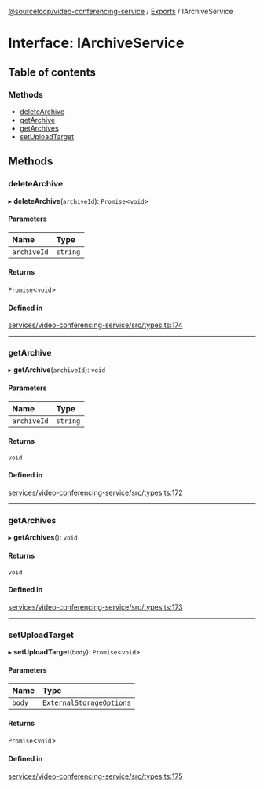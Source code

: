 [@sourceloop/video-conferencing-service](../README.md) / [Exports](../modules.md) / IArchiveService

# Interface: IArchiveService

## Table of contents

### Methods

- [deleteArchive](IArchiveService.md#deletearchive)
- [getArchive](IArchiveService.md#getarchive)
- [getArchives](IArchiveService.md#getarchives)
- [setUploadTarget](IArchiveService.md#setuploadtarget)

## Methods

### deleteArchive

▸ **deleteArchive**(`archiveId`): `Promise`<`void`\>

#### Parameters

| Name | Type |
| :------ | :------ |
| `archiveId` | `string` |

#### Returns

`Promise`<`void`\>

#### Defined in

[services/video-conferencing-service/src/types.ts:174](https://github.com/sourcefuse/loopback4-microservice-catalog/blob/68ec38a2a/services/video-conferencing-service/src/types.ts#L174)

___

### getArchive

▸ **getArchive**(`archiveId`): `void`

#### Parameters

| Name | Type |
| :------ | :------ |
| `archiveId` | `string` |

#### Returns

`void`

#### Defined in

[services/video-conferencing-service/src/types.ts:172](https://github.com/sourcefuse/loopback4-microservice-catalog/blob/68ec38a2a/services/video-conferencing-service/src/types.ts#L172)

___

### getArchives

▸ **getArchives**(): `void`

#### Returns

`void`

#### Defined in

[services/video-conferencing-service/src/types.ts:173](https://github.com/sourcefuse/loopback4-microservice-catalog/blob/68ec38a2a/services/video-conferencing-service/src/types.ts#L173)

___

### setUploadTarget

▸ **setUploadTarget**(`body`): `Promise`<`void`\>

#### Parameters

| Name | Type |
| :------ | :------ |
| `body` | [`ExternalStorageOptions`](ExternalStorageOptions.md) |

#### Returns

`Promise`<`void`\>

#### Defined in

[services/video-conferencing-service/src/types.ts:175](https://github.com/sourcefuse/loopback4-microservice-catalog/blob/68ec38a2a/services/video-conferencing-service/src/types.ts#L175)
